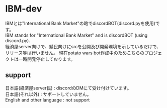# IBM-dev  
IBMとは"International Bank Market"の略でdiscordBOT(discord.pyを使用)です。  
IBM stands for "International Bank Market" and is discordBOT (using discord.py).  
経済屋server向けで、鯖民向けにsrcを公開及び開発環境を示しているだけで、リリース等は行いません。
現在potato wars bot作成中のためこちらのプロジェクトは一時開発停止しております。
## support  
日本語(経済屋server民) : discordのDMにて受け付けています。  
日本語(それ以外) : サポートしていません。  
English and other language : not support  
